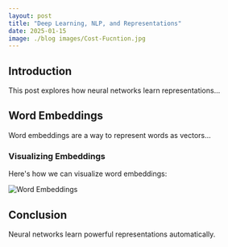 ```yaml
---
layout: post
title: "Deep Learning, NLP, and Representations"
date: 2025-01-15
image: ./blog images/Cost-Fucntion.jpg
---
```


## Introduction

This post explores how neural networks learn representations...

## Word Embeddings

Word embeddings are a way to represent words as vectors...

### Visualizing Embeddings

Here's how we can visualize word embeddings:

![Word Embeddings](image.png)

## Conclusion

Neural networks learn powerful representations automatically.

